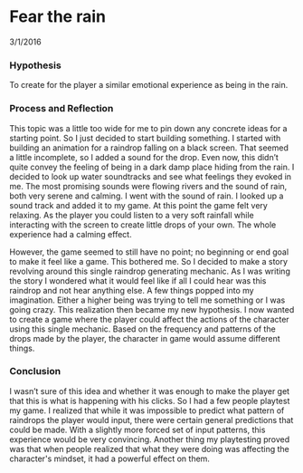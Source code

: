 # Fear the rain

3/1/2016

### Hypothesis

To create for the player a similar emotional experience as being in the rain.

### Process and Reflection

This topic was a little too wide for me to pin down any concrete ideas for a starting point. So I just decided to start building something. I started with building an animation for a raindrop falling on a black screen. That seemed a little incomplete, so I added a sound for the drop. Even now, this didn’t quite convey the feeling of being in a dark damp place hiding from the rain. I decided to look up water soundtracks and see what feelings they evoked in me. The most promising sounds were flowing rivers and the sound of rain, both very serene and calming. I went with the sound of rain. I looked up a sound track and added it to my game. At this point the game felt very relaxing. As the player you could listen to a very soft rainfall while interacting with the screen to create little drops of your own. The whole experience had a calming effect.

However, the game seemed to still have no point; no beginning or end goal to make it feel like a game. This bothered me. So I decided to make a story revolving around this single raindrop generating mechanic. As I was writing the story I wondered what it would feel like if all I could hear was this raindrop and not hear anything else. A few things popped into my imagination. Either a higher being was trying to tell me something or I was going crazy. This realization then became my new hypothesis. I now wanted to create a game where the player could affect the actions of the character using this single mechanic. Based on the frequency and patterns of the drops made by the player, the character in game would assume different things.

### Conclusion

I wasn’t sure of this idea and whether it was enough to make the player get that this is what is happening with his clicks. So I had a few people playtest my game. I realized that while it was impossible to predict what pattern of raindrops the player would input, there were certain general predictions that could be made. With a slightly more forced set of input patterns, this experience would be very convincing. Another thing my playtesting proved was that when people realized that what they were doing was affecting the character's mindset, it had a powerful effect on them.